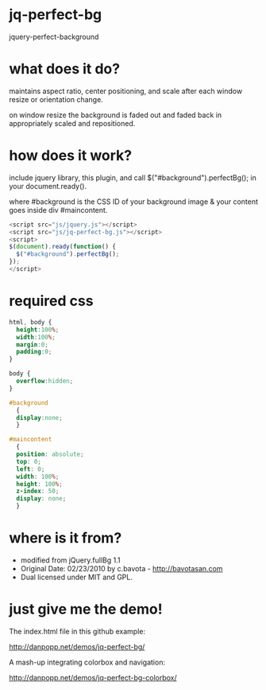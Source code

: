 jq-perfect-bg
=============

jquery-perfect-background

what does it do?
=============
maintains aspect ratio, center positioning, and scale after each window resize or orientation change.

on window resize the background is faded out and faded back in appropriately scaled and repositioned.


how does it work?
=============
include jquery library, this plugin, and call $("#background").perfectBg(); in your document.ready(). 

where #background is the CSS ID of your background image & your content goes inside div #maincontent.

```javascript
<script src="js/jquery.js"></script>
<script src="js/jq-perfect-bg.js"></script>
<script>
$(document).ready(function() {  
  $("#background").perfectBg();
});
</script>
```

required css
=============
```css
html, body {
  height:100%; 
  width:100%; 
  margin:0; 
  padding:0;
}

body {
  overflow:hidden;
}

#background
  {
  display:none;
  }

#maincontent 
  {
  position: absolute;
  top: 0;
  left: 0;
  width: 100%;
  height: 100%;
  z-index: 50;
  display: none;
  }
```

where is it from?
=============
* modified from jQuery.fullBg 1.1
* Original Date: 02/23/2010 by c.bavota - http://bavotasan.com
* Dual licensed under MIT and GPL.  

just give me the demo!
=============
The index.html file in this github example:

http://danpopp.net/demos/jq-perfect-bg/

A mash-up integrating colorbox and navigation:

http://danpopp.net/demos/jq-perfect-bg-colorbox/
